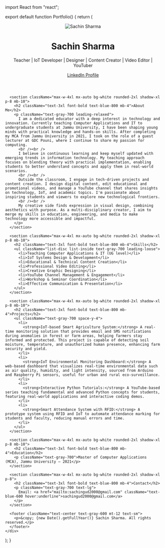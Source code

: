 import React from "react";

export default function Portfolio() {
  return (
    <div className="min-h-screen bg-gradient-to-br from-blue-100 via-white to-blue-50 p-6 font-sans">
      <header className="text-center py-12">
        <img 
          src="/mnt/data/WhatsApp Image 2024-12-07 at 12.02.06 PM.jpeg" 
          alt="Sachin Sharma" 
          className="w-40 h-40 rounded-full mx-auto shadow-lg border-4 border-white"
        />
        <h1 className="text-5xl font-extrabold text-blue-900 drop-shadow-sm mt-4">Sachin Sharma</h1>
        <p className="text-xl text-blue-700 mt-2">Teacher | IoT Developer | Designer | Content Creator | Video Editor | YouTuber</p>
        <p className="mt-4">
          <a href="https://www.linkedin.com/in/sachin0120" target="_blank" rel="noopener noreferrer" className="text-blue-600 hover:underline">LinkedIn Profile</a>
        </p>
      </header>

      <section className="max-w-4xl mx-auto bg-white rounded-2xl shadow-xl p-8 mb-10">
        <h2 className="text-3xl font-bold text-blue-800 mb-4">About Me</h2>
        <p className="text-gray-700 leading-relaxed">
          I am a dedicated educator with a deep interest in technology and innovation. Currently teaching Computer Applications and IT to undergraduate students at Jammu University, I have been shaping young minds with practical knowledge and hands-on skills. After completing my MCA from Jammu University in 2021, I took on the role of a guest lecturer at GDC Pouni, where I continue to share my passion for computing.
          <br /><br />
          I believe in continuous learning and keep myself updated with emerging trends in information technology. My teaching approach focuses on blending theory with practical implementation, enabling students to better understand concepts and apply them in real-world scenarios.
          <br /><br />
          Outside the classroom, I engage in tech-driven projects and content creation. I design digital content, edit educational and promotional videos, and manage a YouTube channel that shares insights on technology, IoT, and academic topics. I'm passionate about inspiring students and viewers to explore new technological frontiers.
          <br /><br />
          My creative side finds expression in visual design, combining aesthetics with purpose. As a multi-disciplinary creator, I aim to merge my skills in education, engineering, and media to make technology more accessible and impactful.
        </p>
      </section>

      <section className="max-w-4xl mx-auto bg-white rounded-2xl shadow-xl p-8 mb-10">
        <h2 className="text-3xl font-bold text-blue-800 mb-4">Skills</h2>
        <ul className="list-disc list-inside text-gray-700 leading-loose">
          <li>Teaching Computer Applications & IT (UG level)</li>
          <li>IoT Systems Design & Development</li>
          <li>Educational & Technical Content Creation</li>
          <li>Professional Video Editing</li>
          <li>Creative Graphic Designing</li>
          <li>YouTube Channel Management & Engagement</li>
          <li>Workshop & Seminar Coordination</li>
          <li>Effective Communication & Presentation</li>
        </ul>
      </section>

      <section className="max-w-4xl mx-auto bg-white rounded-2xl shadow-xl p-8 mb-10">
        <h2 className="text-3xl font-bold text-blue-800 mb-4">Projects</h2>
        <ul className="text-gray-700 space-y-4">
          <li>
            <strong>IoT-based Smart Agriculture System:</strong> A real-time monitoring solution that provides email and SMS notifications during anomalies in forest or farm areas, helping farmers stay informed and protected. This project is capable of detecting soil moisture, temperature, and unauthorized human presence, enhancing farm security and yield.
          </li>
          <li>
            <strong>IoT Environmental Monitoring Dashboard:</strong> A web-based dashboard that visualizes real-time environmental data such as air quality, humidity, and light intensity, sourced from Arduino and Raspberry Pi sensors, useful for urban and rural eco-surveillance.
          </li>
          <li>
            <strong>Interactive Python Tutorials:</strong> A YouTube-based series teaching fundamental and advanced Python concepts for students, featuring real-world applications and interactive coding demos.
          </li>
          <li>
            <strong>Smart Attendance System with RFID:</strong> A prototype system using RFID and IoT to automate attendance marking for students and faculty, reducing manual errors and time.
          </li>
        </ul>
      </section>

      <section className="max-w-4xl mx-auto bg-white rounded-2xl shadow-xl p-8 mb-10">
        <h2 className="text-3xl font-bold text-blue-800 mb-4">Education</h2>
        <p className="text-gray-700">Master of Computer Applications (MCA), Jammu University – 2021</p>
      </section>

      <section className="max-w-4xl mx-auto bg-white rounded-2xl shadow-xl p-8">
        <h2 className="text-3xl font-bold text-blue-800 mb-4">Contact</h2>
        <p className="text-gray-700 text-lg">
          Email: <a href="mailto:sachingud2000@gmail.com" className="text-blue-600 hover:underline">sachingud2000@gmail.com</a>
        </p>
      </section>

      <footer className="text-center text-gray-600 mt-12 text-sm">
        <p>&copy; {new Date().getFullYear()} Sachin Sharma. All rights reserved.</p>
      </footer>
    </div>
  );
}
